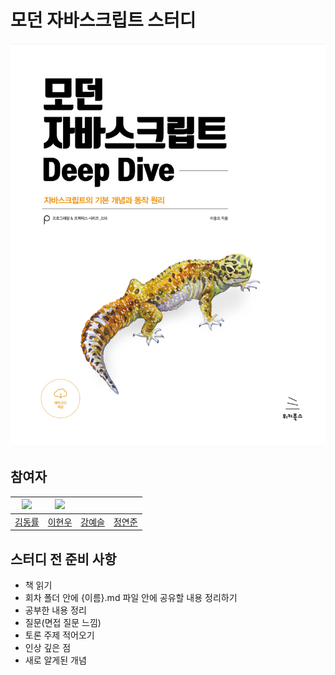 # 모던 자바스크립트 스터디

![deepdive](img/deepdive.png)

## 참여자

|   ![](https://github.com/doctork4.png?size=100)    | ![](https://github.com/hyunwlee-dev.png?size=100)  | ![]() | ![]() |
|:------------------------------------------------:|:--------------------------------------------:|:---------------------------------------------:|:--------------------------------------------:|
|         [김동률](https://github.com/doctork4)         |       [이현우](https://github.com/hyunwlee-dev)       |      [강예슬]()       |      [정연준]()       |



## 스터디 전 준비 사항
- 책 읽기
- 회차 폴더 안에 {이름}.md 파일 안에 공유할 내용 정리하기
- 공부한 내용 정리
- 질문(면접 질문 느낌)
- 토론 주제 적어오기
- 인상 깊은 점
- 새로 알게된 개념